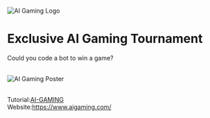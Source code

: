 ![AI Gaming Logo](https://github.com/MSPImpact/AzureDays/blob/master/AI-Gaming/photos%20for%20readme/aiWebsiteLogo.png)<br>
#  Exclusive AI Gaming Tournament
Could you code a bot to win a game?<br><br>

![AI Gaming Poster](https://github.com/MSPImpact/AzureDays/blob/master/AI-Gaming/photos%20for%20readme/aigammingp.jpg)<br><br>

Tutorial:[AI-GAMING](https://www.youtube.com/watch?v=lqFmz5-OVA0&list=PLVACl7F2s1BehsJ5oXkNdMZaej_QV8CnS)<br>
Website:https://www.aigaming.com/
